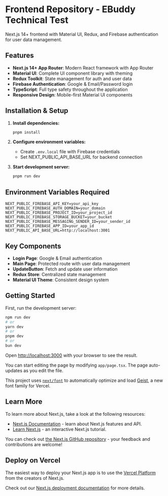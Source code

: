 # Frontend Repository - EBuddy Technical Test

Next.js 14+ frontend with Material UI, Redux, and Firebase authentication for user data management.

## Features

- **Next.js 14+ App Router**: Modern React framework with App Router
- **Material UI**: Complete UI component library with theming
- **Redux Toolkit**: State management for auth and user data
- **Firebase Authentication**: Google & Email/Password login
- **TypeScript**: Full type safety throughout the application
- **Responsive Design**: Mobile-first Material UI components

## Installation & Setup

1. **Install dependencies:**

   ```bash
   pnpm install
   ```

2. **Configure environment variables:**

   - Create `.env.local` file with Firebase credentials
   - Set NEXT_PUBLIC_API_BASE_URL for backend connection

3. **Start development server:**
   ```bash
   pnpm run dev
   ```

## Environment Variables Required

```env
NEXT_PUBLIC_FIREBASE_API_KEY=your_api_key
NEXT_PUBLIC_FIREBASE_AUTH_DOMAIN=your_domain
NEXT_PUBLIC_FIREBASE_PROJECT_ID=your_project_id
NEXT_PUBLIC_FIREBASE_STORAGE_BUCKET=your_bucket
NEXT_PUBLIC_FIREBASE_MESSAGING_SENDER_ID=your_sender_id
NEXT_PUBLIC_FIREBASE_APP_ID=your_app_id
NEXT_PUBLIC_API_BASE_URL=http://localhost:3001
```

## Key Components

- **Login Page**: Google & Email authentication
- **Main Page**: Protected route with user data management
- **UpdateButton**: Fetch and update user information
- **Redux Store**: Centralized state management
- **Material UI Theme**: Consistent design system

## Getting Started

First, run the development server:

```bash
npm run dev
# or
yarn dev
# or
pnpm dev
# or
bun dev
```

Open [http://localhost:3000](http://localhost:3000) with your browser to see the result.

You can start editing the page by modifying `app/page.tsx`. The page auto-updates as you edit the file.

This project uses [`next/font`](https://nextjs.org/docs/app/building-your-application/optimizing/fonts) to automatically optimize and load [Geist](https://vercel.com/font), a new font family for Vercel.

## Learn More

To learn more about Next.js, take a look at the following resources:

- [Next.js Documentation](https://nextjs.org/docs) - learn about Next.js features and API.
- [Learn Next.js](https://nextjs.org/learn) - an interactive Next.js tutorial.

You can check out [the Next.js GitHub repository](https://github.com/vercel/next.js) - your feedback and contributions are welcome!

## Deploy on Vercel

The easiest way to deploy your Next.js app is to use the [Vercel Platform](https://vercel.com/new?utm_medium=default-template&filter=next.js&utm_source=create-next-app&utm_campaign=create-next-app-readme) from the creators of Next.js.

Check out our [Next.js deployment documentation](https://nextjs.org/docs/app/building-your-application/deploying) for more details.
